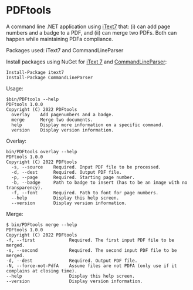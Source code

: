 # PDFtools

A command line .NET application using [iText7](https://github.com/itext/itext7-dotnet) that:
(i) can add page numbers and a badge to a PDF, and (ii) can merge two PDFs. Both can happen while maintaining PDFa compliance.

Packages used: iText7 and CommandLineParser

Install packages using NuGet for [iText 7](https://www.nuget.org/packages/itext7) and [CommandLineParser](https://www.nuget.org/packages/CommandLineParser):
```
Install-Package itext7
Install-Package CommandLineParser
```

Usage:
```
$bin/PDFtools --help
PDFtools 1.0.0
Copyright (C) 2022 PDFtools
  overlay    Add pagenumbers and a badge.
  merge      Merge two documents.
  help       Display more information on a specific command.
  version    Display version information.
```

Overlay:
```
bin/PDFtools overlay --help
PDFtools 1.0.0
Copyright (C) 2022 PDFtools
  -s, --source    Required. Input PDF file to be processed.
  -d, --dest      Required. Output PDF file.
  -p, --page      Required. Starting page number.
  -b, --badge     Path to badge to insert (has to be an image with no transparency).
  -f, --font      Required. Path to font for page numbers.
  --help          Display this help screen.
  --version       Display version information.
```
  
  Merge:
  ```
  $ bin/PDFtools merge --help
PDFtools 1.0.0
Copyright (C) 2022 PDFtools
  -f, --first             Required. The first input PDF file to be merged.
  -s, --second            Required. The second input PDF file to be merged.
  -d, --dest              Required. Output PDF file.
  -N, --force-not-PdfA    Assume files are not PDFA (only use if it complains at closing time).
  --help                  Display this help screen.
  --version               Display version information.
```
